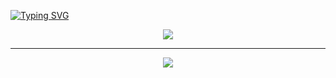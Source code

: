 [![Typing SVG](https://readme-typing-svg.demolab.com?font=Fira+Code&pause=1000&width=435&lines=usthooz)](https://git.io/typing-svg)
<div align="center"> <img src="https://profile-counter.glitch.me/usthooz/count.svg" /> </div>

---
<!--

**Here are some ideas to get you started:**

🙋‍♀️ A short introduction - what is your organization all about?
🌈 Contribution guidelines - how can the community get involved?
👩‍💻 Useful resources - where can the community find your docs? Is there anything else the community should know?
🍿 Fun facts - what does your team eat for breakfast?
🧙 Remember, you can do mighty things with the power of [Markdown](https://docs.github.com/github/writing-on-github/getting-started-with-writing-and-formatting-on-github/basic-writing-and-formatting-syntax)
-->
<div align="center"> <img src="https://metrics.lecoq.io/usthooz?template=classic&config.timezone=Asia%2FShanghai"> </div>
